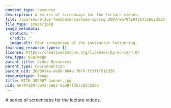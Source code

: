 ```yaml
---
content_type: resource
description: A series of screencaps for the lecture videos.
file: /courses/6-302-feedback-systems-spring-2007/ee70f2043b433862da38fd53c83c350a_MIT6_302_S07_banner.jpg
file_type: image/jpeg
image_metadata:
  caption: ''
  credit: ''
  image-alt: Four screencaps of the instructor lectuering.
learning_resource_types: []
license: https://creativecommons.org/licenses/by-nc-sa/4.0/
ocw_type: OCWImage
parent_title: Video Resources
parent_type: CourseSection
parent_uid: 36d8014a-ab80-064a-7079-ff3fff516356
resourcetype: Image
title: MIT6_302S07_banner.jpg
uid: ee70f204-3b43-3862-da38-fd53c83c350a
---
```

A series of screencaps for the lecture videos.